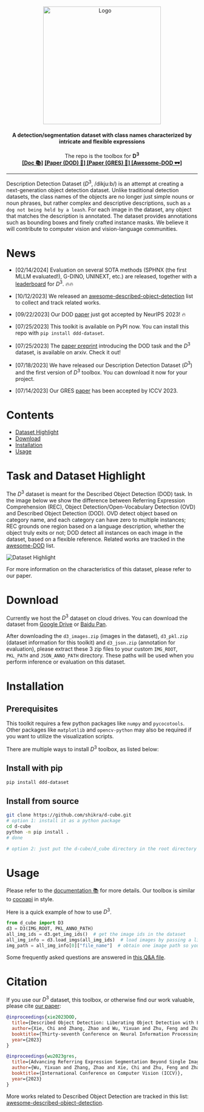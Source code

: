 <!-- PROJECT LOGO -->
<br />
<p align="center">
  <a href="#">
<img src=".assets/d-cube_logo.png" alt="Logo" width="310"></a>
  <h4 align="center">A detection/segmentation dataset with class names characterized by intricate and flexible expressions</h4>
    <p align="center">
    The repo is the toolbox for <b>D<sup>3</sup></b>
    <br />
    <a href="doc.md"><strong> [Doc 📚]</strong></a>
    <!-- <a href="https://huggingface.co/datasets/zbrl/d-cube"><strong> [HuggingFace 🤗]</strong></a> -->
    <a href="https://arxiv.org/abs/2307.12813"><strong> [Paper (DOD) 📄] </strong></a>
    <a href="https://arxiv.org/abs/2305.12452"><strong> [Paper (GRES) 📄] </strong></a>
    <a href="https://github.com/Charles-Xie/awesome-described-object-detection"><strong> [Awesome-DOD 🕶️] </strong></a>
    <br />
  </p>
</p>

***
Description Detection Dataset ($D^3$, /dikju:b/) is an attempt at creating a next-generation object detection dataset.
Unlike traditional detection datasets, the class names of the objects are no longer just simple nouns or noun phrases, but rather complex and descriptive descriptions, such as `a dog not being held by a leash`.
For each image in the dataset, any object that matches the description is annotated.
The dataset provides annotations such as bounding boxes and finely crafted instance masks.
We believe it will contribute to computer vision and vision-language communities.



# News
- [02/14/2024] Evaluation on several SOTA methods (SPHNX (the first MLLM evaluated!), G-DINO, UNINEXT, etc.) are released, together with a [leaderboard](https://github.com/shikras/d-cube/tree/main/eval_sota) for $D^3$. :fire::fire:

- [10/12/2023] We released an [awesome-described-object-detection](https://github.com/Charles-Xie/awesome-described-object-detection) list to collect and track related works.

- [09/22/2023] Our DOD [paper](https://arxiv.org/abs/2307.12813) just got accepted by NeurIPS 2023! :fire:

- [07/25/2023] This toolkit is available on PyPI now. You can install this repo with `pip install ddd-dataset`.

- [07/25/2023] The [paper preprint](https://arxiv.org/abs/2307.12813) introducing the DOD task and the $D^3$ dataset, is available on arxiv. Check it out!

- [07/18/2023] We have released our Description Detection Dataset ($D^3$) and the first version of $D^3$ toolbox. You can download it now for your project.

- [07/14/2023] Our GRES [paper](https://arxiv.org/abs/2305.12452) has been accepted by ICCV 2023.



# Contents
- [Dataset Highlight](#task-and-dataset-highlight)
- [Download](#download)
- [Installation](#installation)
- [Usage](#usage)



# Task and Dataset Highlight

The $D^3$ dataset is meant for the Described Object Detection (DOD) task. In the image below we show the difference between Referring Expression Comprehension (REC), Object Detection/Open-Vocabulary Detection (OVD) and Described Object Detection (DOD). OVD detect object based on category name, and each category can have zero to multiple instances; REC grounds one region based on a language description, whether the object truly exits or not; DOD detect all instances on each image in the dataset, based on a flexible reference. Related works are tracked in the [awesome-DOD](https://github.com/Charles-Xie/awesome-described-object-detection) list.

![Dataset Highlight](.assets/teaser.png "Highlight of the task & dataset")

For more information on the characteristics of this dataset, please refer to our paper.



# Download
Currently we host the $D^3$ dataset on cloud drives. You can download the dataset from [Google Drive](https://drive.google.com/drive/folders/11kfY12NzKPwsliLEcIYki1yUqt7PbMEi?usp=sharing) or [Baidu Pan]().

After downloading the `d3_images.zip` (images in the dataset), `d3_pkl.zip` (dataset information for this toolkit) and `d3_json.zip` (annotation for evaluation), please extract these 3 zip files to your custom `IMG_ROOT`, `PKL_PATH` and `JSON_ANNO_PATH` directory. These paths will be used when you perform inference or evaluation on this dataset.



# Installation

## Prerequisites
This toolkit requires a few python packages like `numpy` and `pycocotools`. Other packages like `matplotlib` and `opencv-python` may also be required if you want to utilize the visualization scripts.

<!-- There are three ways to install $D^3$ toolbox, and the third one (with huggingface) is currently in the works and will be available soon. -->

There are multiple ways to install $D^3$ toolbox, as listed below:


## Install with pip
```bash
pip install ddd-dataset
```

## Install from source
```bash
git clone https://github.com/shikra/d-cube.git
# option 1: install it as a python package
cd d-cube
python -m pip install .
# done

# option 2: just put the d-cube/d_cube directory in the root directory of your local repository
```

<!-- ## Via HuggingFace Datasets 🤗
```bash
coming soon
``` -->



# Usage
Please refer to the [documentation 📚](doc.md) for more details.
Our toolbox is similar to [cocoapi](https://github.com/cocodataset/cocoapi) in style.

Here is a quick example of how to use $D^3$.
```python
from d_cube import D3
d3 = D3(IMG_ROOT, PKL_ANNO_PATH)
all_img_ids = d3.get_img_ids()  # get the image ids in the dataset
all_img_info = d3.load_imgs(all_img_ids)  # load images by passing a list of some image ids
img_path = all_img_info[0]["file_name"]  # obtain one image path so you can load it and inference
```

Some frequently asked questions are answered in [this Q&A file](./qa.md).

# Citation

If you use our $D^3$ dataset, this toolbox, or otherwise find our work valuable, please cite [our paper](https://arxiv.org/abs/2307.12813):

```bibtex
@inproceedings{xie2023DOD,
  title={Described Object Detection: Liberating Object Detection with Flexible Expressions},
  author={Xie, Chi and Zhang, Zhao and Wu, Yixuan and Zhu, Feng and Zhao, Rui and Liang, Shuang},
  booktitle={Thirty-seventh Conference on Neural Information Processing Systems (NeurIPS)},
  year={2023}
}

@inproceedings{wu2023gres,
  title={Advancing Referring Expression Segmentation Beyond Single Image},
  author={Wu, Yixuan and Zhang, Zhao and Xie, Chi and Zhu, Feng and Zhao, Rui},
  booktitle={International Conference on Computer Vision (ICCV)},
  year={2023}
}
```

More works related to Described Object Detection are tracked in this list: [awesome-described-object-detection](https://github.com/Charles-Xie/awesome-described-object-detection).
